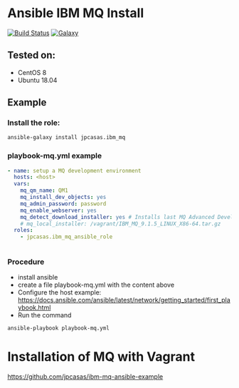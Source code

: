 Ansible IBM MQ Install
==============================

[![Build Status](https://app.travis-ci.com/jpcasas/ibm-mq-ansible-role.svg?branch=master)](https://app.travis-ci.com/jpcasas/ibm-mq-ansible-role)
[![Galaxy](https://img.shields.io/ansible/role/61109)](https://galaxy.ansible.com/jpcasas/ibm_mq)

Tested on:
----------

- CentOS 8
- Ubuntu 18.04

Example
-------

### Install the role:

```bash
ansible-galaxy install jpcasas.ibm_mq

```


### playbook-mq.yml example

```yaml
- name: setup a MQ development environment
  hosts: <host>
  vars:
    mq_qm_name: QM1
    mq_install_dev_objects: yes
    mq_admin_password: password
    mq_enable_webserver: yes
    mq_detect_download_installer: yes # Installs last MQ Advanced Developper from repo IBM
    # mq_local_installer: /vagrant/IBM_MQ_9.1.5_LINUX_X86-64.tar.gz
  roles:
    - jpcasas.ibm_mq_ansible_role
 
```

### Procedure
 - install ansible
 - create a file playbook-mq.yml with the content above 
 - Configure the host example: https://docs.ansible.com/ansible/latest/network/getting_started/first_playbook.html
 - Run the command 
 ```bash
 ansible-playbook playbook-mq.yml
```

# Installation of MQ with Vagrant
  
  https://github.com/jpcasas/ibm-mq-ansible-example
